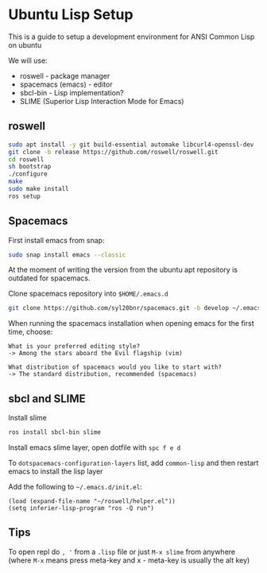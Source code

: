 # Ubuntu Lisp Setup

This is a guide to setup a development environment for ANSI Common Lisp on ubuntu

We will use:

* roswell - package manager
* spacemacs (emacs) - editor
* sbcl-bin - Lisp implementation?
* SLIME (Superior Lisp Interaction Mode for Emacs)

## roswell

```sh
sudo apt install -y git build-essential automake libcurl4-openssl-dev
git clone -b release https://github.com/roswell/roswell.git
cd roswell
sh bootstrap
./configure
make
sudo make install
ros setup
```

## Spacemacs

First install emacs from snap:

```sh
sudo snap install emacs --classic
```

At the moment of writing the version from the ubuntu apt repository is outdated for spacemacs.

Clone spacemacs repository into `$HOME/.emacs.d` 

```sh
git clone https://github.com/syl20bnr/spacemacs.git -b develop ~/.emacs.d
```

When running the spacemacs installation when opening emacs for the first time, choose:

```
What is your preferred editing style?
-> Among the stars aboard the Evil flagship (vim)
```

```
What distribution of spacemacs would you like to start with?
-> The standard distribution, recommended (spacemacs)
```

## sbcl and SLIME

Install slime

```sh
ros install sbcl-bin slime
```

Install emacs slime layer, open dotfile with `spc f e d`

To `dotspacemacs-configuration-layers` list, add `common-lisp` and then restart emacs to install the lisp layer

Add the following to `~/.emacs.d/init.el`:

```
(load (expand-file-name "~/roswell/helper.el"))
(setq inferier-lisp-program "ros -Q run")
```

## Tips

To open repl do `, '` from a `.lisp` file or just `M-x slime` from anywhere (where `M-x` means press meta-key and x - meta-key is usually the alt key)
